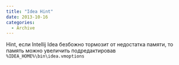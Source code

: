 ```yaml
---
title: "Idea Hint"
date: 2013-10-16
categories:
  - Archive
---
```


Hint, если Intellij Idea безбожно тормозит от недостатка памяти, то память можно увеличить подредактировав `%IDEA_HOME%\bin\idea.vmoptions`
